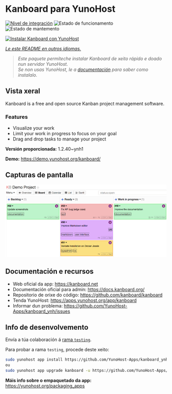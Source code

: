<!--
NOTA: Este README foi creado automáticamente por <https://github.com/YunoHost/apps/tree/master/tools/readme_generator>
NON debe editarse manualmente.
-->

# Kanboard para YunoHost

[![Nivel de integración](https://dash.yunohost.org/integration/kanboard.svg)](https://ci-apps.yunohost.org/ci/apps/kanboard/) ![Estado de funcionamento](https://ci-apps.yunohost.org/ci/badges/kanboard.status.svg) ![Estado de mantemento](https://ci-apps.yunohost.org/ci/badges/kanboard.maintain.svg)

[![Instalar Kanboard con YunoHost](https://install-app.yunohost.org/install-with-yunohost.svg)](https://install-app.yunohost.org/?app=kanboard)

*[Le este README en outros idiomas.](./ALL_README.md)*

> *Este paquete permíteche instalar Kanboard de xeito rápido e doado nun servidor YunoHost.*  
> *Se non usas YunoHost, le a [documentación](https://yunohost.org/install) para saber como instalalo.*

## Vista xeral

Kanboard is a free and open source Kanban project management software.

### Features

- Visualize your work
- Limit your work in progress to focus on your goal
- Drag and drop tasks to manage your project


**Versión proporcionada:** 1.2.40~ynh1

**Demo:** <https://demo.yunohost.org/kanboard/>

## Capturas de pantalla

![Captura de pantalla de Kanboard](./doc/screenshots/board.png)

## Documentación e recursos

- Web oficial da app: <https://kanboard.net>
- Documentación oficial para admin: <https://docs.kanboard.org/>
- Repositorio de orixe do código: <https://github.com/kanboard/kanboard>
- Tenda YunoHost: <https://apps.yunohost.org/app/kanboard>
- Informar dun problema: <https://github.com/YunoHost-Apps/kanboard_ynh/issues>

## Info de desenvolvemento

Envía a túa colaboración á [rama `testing`](https://github.com/YunoHost-Apps/kanboard_ynh/tree/testing).

Para probar a rama `testing`, procede deste xeito:

```bash
sudo yunohost app install https://github.com/YunoHost-Apps/kanboard_ynh/tree/testing --debug
ou
sudo yunohost app upgrade kanboard -u https://github.com/YunoHost-Apps/kanboard_ynh/tree/testing --debug
```

**Máis info sobre o empaquetado da app:** <https://yunohost.org/packaging_apps>
